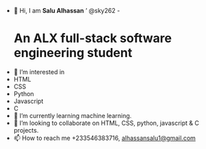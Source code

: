 - 👋 Hi, I am <strong>Salu Alhassan</strong> ’ @sky262
-<h1>An ALX full-stack software engineering student </h1>
- 👀 I’m interested in 
- HTML
- CSS
- Python
- Javascript
- C
- 🌱 I’m currently learning machine learning.
- 💞️ I’m looking to collaborate on HTML, CSS, python, javascript & C projects. 
- 📫 How to reach me +233546383716, alhassansalu1@gmail.com

<!---
sky2626/sky2626 is a ✨ special ✨ repository because its `README.md` (this file) appears on your GitHub profile.
You can click the Preview link to take a look at your changes.
--->
